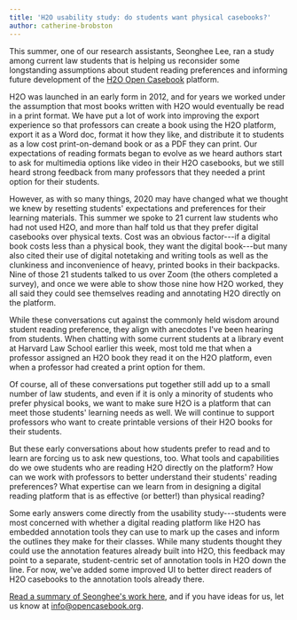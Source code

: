 ```yaml
---
title: 'H2O usability study: do students want physical casebooks?'
author: catherine-brobston
---
```

This summer, one of our research assistants, Seonghee Lee, ran a study among current law students that is helping us reconsider some longstanding assumptions about student reading preferences and informing future development of the [H2O Open Casebook](https://opencasebook.org) platform. 


H2O was launched in an early form in 2012, and for years we worked under the assumption that most books written with H2O would eventually be read in a print format. We have put a lot of work into improving the export experience so that professors can create a book using the H2O platform, export it as a Word doc, format it how they like, and distribute it to students as a low cost print-on-demand book or as a PDF they can print. Our expectations of reading formats began to evolve as we heard authors start to ask for multimedia options like video in their H2O casebooks, but we still heard strong feedback from many professors that they needed a print option for their students. 

However, as with so many things, 2020 may have changed what we thought we knew by resetting students' expectations and preferences for their learning materials. This summer we spoke to 21 current law students who had not used H2O, and more than half told us that they prefer digital casebooks over physical texts. Cost was an obvious factor---if a digital book costs less than a physical book, they want the digital book---but many also cited their use of digital notetaking and writing tools as well as the clunkiness and inconvenience of heavy, printed books in their backpacks. Nine of those 21 students talked to us over Zoom (the others completed a survey), and once we were able to show those nine how H2O worked, they all said they could see themselves reading and annotating H2O directly on the platform. 

While these conversations cut against the commonly held wisdom around student reading preference, they align with anecdotes I've been hearing from students. When chatting with some current students at a library event at Harvard Law School earlier this week, most told me that when a professor assigned an H2O book they read it on the H2O platform, even when a professor had created a print option for them. 

Of course, all of these conversations put together still add up to a small number of law students, and even if it is only a minority of students who prefer physical books, we want to make sure H2O is a platform that can meet those students' learning needs as well. We will continue to support professors who want to create printable versions of their H2O books for their students.

But these early conversations about how students prefer to read and to learn are forcing us to ask new questions, too. What tools and capabilities do we owe students who are reading H2O directly on the platform? How can we work with professors to better understand their students' reading preferences? What expertise can we learn from in designing a digital reading platform that is as effective (or better!) than physical reading? 

Some early answers come directly from the usability study---students were most concerned with whether a digital reading platform like H2O has embedded annotation tools they can use to mark up the cases and inform the outlines they make for their classes. While many students thought they could use the annotation features already built into H2O, this feedback may point to a separate, student-centric set of annotation tools in H2O down the line. For now, we've added some improved UI to better direct readers of H2O casebooks to the annotation tools already there. 

[Read a summary of Seonghee's work here](https://lil-blog-media.s3.amazonaws.com/H2O_Usability_Test_Summary.pdf), and if you have ideas for us, let us know at [info@opencasebook.org](mailto:info@opencasebook.org). 
